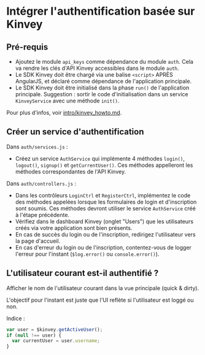 Intégrer l'authentification basée sur Kinvey
============================================

Pré-requis
----------

- Ajoutez le module `api_keys` comme dépendance du module `auth`. Cela va rendre les clés d'API Kinvey accessibles dans le module `auth`.
- Le SDK Kinvey doit être chargé via une balise `<script>` APRÈS AngularJS, et déclaré comme dépendance de l'application principale.
- Le SDK Kinvey doit être initialisé dans la phase `run()` de l'application principale. Suggestion : sortir le code d'initialisation dans un service `KinveyService` avec une méthode `init()`.

Pour plus d'infos, voir [intro/kinvey_howto.md](../intro/kinvey_howto.md).

Créer un service d'authentification
-----------------------------------

Dans `auth/services.js` :

- Créez un service `AuthService` qui implémente 4 méthodes `login()`, `logout()`, `signup()` et `getCurrentUser()`. Ces méthodes appelleront les méthodes correspondantes de l'API Kinvey.

Dans `auth/controllers.js` :

- Dans les contrôleurs `LoginCtrl` et `RegisterCtrl`, implémentez le code des méthodes appelées lorsque les formulaires de login et d'inscription sont soumis. Ces méthodes devront utiliser le service `AuthService` créé à l'étape précédente.
- Vérifiez dans le dashboard Kinvey (onglet "Users") que les utilisateurs créés via votre application sont bien présents.
- En cas de succès du login ou de l'inscription, redirigez l'utilisateur vers la page d'accueil.
- En cas d'erreur du login ou de l'inscription, contentez-vous de logger l'erreur pour l'instant (`$log.error()` ou `console.error()`).

L'utilisateur courant est-il authentifié ?
------------------------------------------

Afficher le nom de l'utilisateur courant dans la vue principale (quick & dirty).

L'objectif pour l'instant est juste que l'UI reflète si l'utilisateur est loggé ou non.

Indice :

```js
var user = $kinvey.getActiveUser();
if (null !== user) {
  var currentUser = user.username;
}
```
